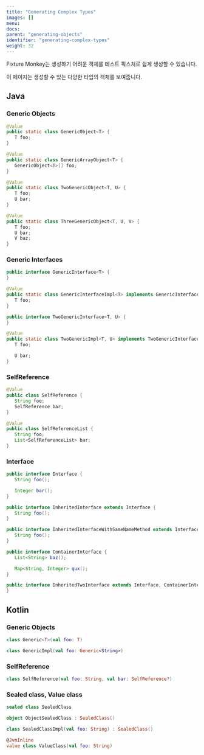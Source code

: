 ```yaml
---
title: "Generating Complex Types"
images: []
menu:
docs:
parent: "generating-objects"
identifier: "generating-complex-types"
weight: 32
---
```


Fixture Monkey는 생성하기 어려운 객체를 테스트 픽스처로 쉽게 생성할 수 있습니다.

이 페이지는 생성할 수 있는 다양한 타입의 객체를 보여줍니다.

## Java
### Generic Objects
```java
@Value
public static class GenericObject<T> {
   T foo;
}

@Value
public static class GenericArrayObject<T> {
   GenericObject<T>[] foo;
}

@Value
public static class TwoGenericObject<T, U> {
   T foo;
   U bar;
}

@Value
public static class ThreeGenericObject<T, U, V> {
   T foo;
   U bar;
   V baz;
}
```

### Generic Interfaces
```java
public interface GenericInterface<T> {
}

@Value
public static class GenericInterfaceImpl<T> implements GenericInterface<T> {
   T foo;
}

public interface TwoGenericInterface<T, U> {
}

@Value
public static class TwoGenericImpl<T, U> implements TwoGenericInterface<T, U> {
   T foo;

   U bar;
}
```

### SelfReference
```java
@Value
public class SelfReference {
   String foo;
   SelfReference bar;
}

@Value
public class SelfReferenceList {
   String foo;
   List<SelfReferenceList> bar;
}
```

### Interface
```java
public interface Interface {
   String foo();

   Integer bar();
}

public interface InheritedInterface extends Interface {
   String foo();
}

public interface InheritedInterfaceWithSameNameMethod extends Interface {
   String foo();
}

public interface ContainerInterface {
   List<String> baz();

   Map<String, Integer> qux();
}

public interface InheritedTwoInterface extends Interface, ContainerInterface {
}
```

## Kotlin
### Generic Objects
```kotlin
class Generic<T>(val foo: T)

class GenericImpl(val foo: Generic<String>)
```

### SelfReference
```kotlin
class SelfReference(val foo: String, val bar: SelfReference?)
```

### Sealed class, Value class
```kotlin
sealed class SealedClass

object ObjectSealedClass : SealedClass()

class SealedClassImpl(val foo: String) : SealedClass()

@JvmInline
value class ValueClass(val foo: String)
```
